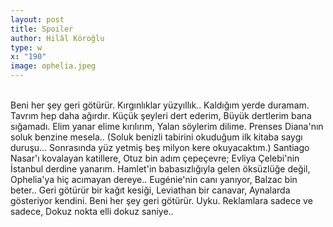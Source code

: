```yaml
---
layout: post
title: Spoiler
author: Hilâl Köroğlu
type: w
x: "190"
image: ophelia.jpeg
---
```


<br/>
Beni her şey geri götürür.  
Kırgınlıklar yüzyıllık..  
Kaldığım yerde duramam.  
Tavrım hep daha ağırdır.  
Küçük şeyleri dert ederim,  
Büyük dertlerim bana sığamadı.  
Elim yanar elime kırılırım,  
Yalan söylerim dilime.  
Prenses Diana'nın soluk benzine mesela..  
(Soluk benizli tabirini okuduğum ilk kitaba saygı duruşu...   
Sonrasında yüz yetmiş beş milyon kere okuyacaktım.)  
Santiago Nasar'ı kovalayan katillere,  
Otuz bin adım çepeçevre;  
Evliya Çelebi'nin İstanbul derdine yanarım.  
Hamlet'in babasızlığıyla gelen öksüzlüğe değil,  
Ophelia'ya hiç acımayan dereye..   
Eugénie'nin canı yanıyor, Balzac bin beter..  
Geri götürür bir kağıt kesiği,   
Leviathan bir canavar,  
Aynalarda gösteriyor kendini.  
Beni her şey geri götürür.   
Uyku.   
Reklamlara sadece ve sadece,   
Dokuz nokta elli dokuz saniye..  
